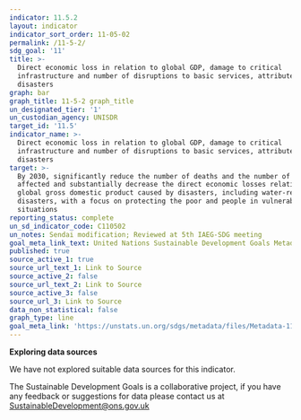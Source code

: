 ```yaml
---
indicator: 11.5.2
layout: indicator
indicator_sort_order: 11-05-02
permalink: /11-5-2/
sdg_goal: '11'
title: >-
  Direct economic loss in relation to global GDP, damage to critical
  infrastructure and number of disruptions to basic services, attributed to
  disasters
graph: bar
graph_title: 11-5-2 graph_title
un_designated_tier: '1'
un_custodian_agency: UNISDR
target_id: '11.5'
indicator_name: >-
  Direct economic loss in relation to global GDP, damage to critical
  infrastructure and number of disruptions to basic services, attributed to
  disasters
target: >-
  By 2030, significantly reduce the number of deaths and the number of people
  affected and substantially decrease the direct economic losses relative to
  global gross domestic product caused by disasters, including water-related
  disasters, with a focus on protecting the poor and people in vulnerable
  situations
reporting_status: complete
un_sd_indicator_code: C110502
un_notes: Sendai modification; Reviewed at 5th IAEG-SDG meeting
goal_meta_link_text: United Nations Sustainable Development Goals Metadata (pdf 2066kB)
published: true
source_active_1: true
source_url_text_1: Link to Source
source_active_2: false
source_url_text_2: Link to Source
source_active_3: false
source_url_3: Link to Source
data_non_statistical: false
graph_type: line
goal_meta_link: 'https://unstats.un.org/sdgs/metadata/files/Metadata-11-05-02.pdf'
---
```

**Exploring data sources**

We have not explored suitable data sources for this indicator. 

The Sustainable Development Goals is a collaborative project, if you have any feedback or suggestions for data please contact us at <SustainableDevelopment@ons.gov.uk>

